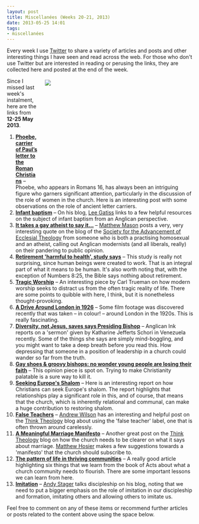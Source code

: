 ```yaml
---
layout: post
title: Miscellanées (Weeks 20-21, 2013)
date: 2013-05-25 14:01
tags:
- miscellanées
---
```

Every week I use <a href="http://twitter.com/jakebelder">Twitter</a> to share a variety of articles and posts and other interesting things I have seen and read across the web. For those who don't use Twitter but are interested in reading or perusing the links, they are collected here and posted at the end of the week.

<div style="float: right; margin: 5px 1px 0px 20px; width: 400px; height: 267px;"><img src="https://dl.dropboxusercontent.com/u/3897986/Jake%20Blog%20Images/old%20man%20working.jpg"></div>
Since I missed last week's instalment, here are the links from <strong>12-25 May 2013</strong>.

<ol>
<li><strong><a href="http://bit.ly/10l3XQG">Phoebe, carrier of Paul’s letter to the Roman Christians</a></strong> – Phoebe, who appears in Romans 16, has always been an intriguing figure who garners significant attention, particularly in the discussion of the role of women in the church. Here is an interesting post with some observations on the role of ancient letter carriers.</li>

<li><strong><a href="http://bit.ly/146h8Wl">Infant baptism</a></strong> – On his blog, <a href="http://twitter.com/LeeGatiss">Lee Gatiss</a> links to a few helpful resources on the subject of infant baptism from an Anglican perspective.</li>

<li><strong><a href="http://bit.ly/10A93o5">It takes a gay atheist to say it…</a></strong> – <a href="http://twitter.com/matthewwmason">Matthew Mason</a> posts a very, very interesting quote on the blog of the <a href="http://twitter.com/SAET_online">Society for the Advancement of Ecclesial Theology</a> from someone who is both a practising homosexual and an atheist, calling out Anglican modernists (and all liberals, really) on their pandering to public opinion.</li>

<li><strong><a href="http://bbc.in/10wlWnj">Retirement 'harmful to health', study says</a></strong> – This study is really not surprising, since human beings were created to work. That is an integral part of what it means to be human. It's also worth noting that, with the exception of Numbers 8:25, the Bible says nothing about retirement.</li>

<li><strong><a href="http://bit.ly/10wBEij">Tragic Worship</a></strong> – An interesting piece by Carl Trueman on how modern worship seeks to distract us from the often tragic reality of life. There are some points to quibble with here, I think, but it is nonetheless thought-provoking.</li>

<li><strong><a href="http://bit.ly/17Sg8ZT">A Drive Around London in 1926</a></strong> – Some film footage was discovered recently that was taken – in colour! – around London in the 1920s. This is really fascinating.</li>

<li><strong><a href="http://bit.ly/13H9Gl0">Diversity, not Jesus, saves says Presiding Bishop</a></strong> – Anglican Ink reports on a 'sermon' given by Katharine Jefferts Schori in Venezuela recently. Some of the things she says are simply mind-boggling, and you might want to take a deep breath before you read this. How depressing that someone in a position of leadership in a church could wander so far from the truth.</li>

<li><strong><a href="http://bit.ly/10LoTMF">Gay shoes & groovy bishops: no wonder young people are losing their faith</a></strong> – This opinion piece is spot on. Trying to make Christianity palatable is a sure way to kill it.</li>

<li><strong><a href="http://bit.ly/182I4ub">Seeking Europe's Shalom</a></strong> – Here is an interesting report on how Christians can seek Europe's shalom. The report highlights that relationships play a significant role in this, and of course, that means that the church, which is inherently relational and communal, can make a huge contribution to restoring shalom.</li>

<li><strong><a href="http://bit.ly/14xmVUT">False Teachers</a></strong> – <a href="http://twitter.com/AJWtheology">Andrew Wilson</a> has an interesting and helpful post on the <a href="http://twitter.com/thinktheology">Think Theology</a> blog about using the 'false teacher' label, one that is often thrown around carelessly.</li>

<li><strong><a href="http://bit.ly/14AoUry">A Meaningful Marriage Manifesto</a></strong> – Another great post on the <a href="http://twitter.com/thinktheology">Think Theology</a> blog on how the church needs to be clearer on what it says about marriage. <a href="http://twitter.com/matthewhosier">Matthew Hosier</a> makes a few suggestions towards a 'manifesto' that the church should subscribe to.</li>

<li><strong><a href="http://bit.ly/10ScURK">The pattern of life in thriving communities</a></strong> – A really good article highlighting six things that we learn from the book of Acts about what a church community needs to flourish. There are some important lessons we can learn from here.</li>

<li><strong><a href="http://bit.ly/13P6Nii">Imitation</a></strong> – <a href="http://twitter.com/ARStager">Andy Stager</a> talks discipleship on his blog, noting that we need to put a bigger emphasis on the role of imitation in our discipleship and formation, imitating others and allowing others to imitate us.</li>
</ol>

Feel free to comment on any of these items or recommend further articles or posts related to the content above using the space below.
